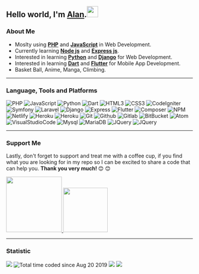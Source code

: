   ## Hello world, I'm <a href="https://alanlengkoan.com">Alan</a>.<img src="https://raw.githubusercontent.com/MartinHeinz/MartinHeinz/master/wave.gif" width="30px">

  <h3><b>About Me</b></h3>
  <ul>
      <li>Moslty using <b><a href="https://www.php.net/">PHP</a></b> and <b><a
                  href="https://www.javascript.com/">JavaScript</a></b> in Web Development.</li>
      <li>Currently learning <b><a href="https://nodejs.org/">Node js</a></b> and <b><a
                  href="https://expressjs.com/">Express js</a></b>.</li>
      <li>Interested in learning <b><a href="https://www.python.org/">Python</a></b> and <b><a
                  href="https://www.djangoproject.com/">Django</a></b> for Web Development.</li>
      <li>Interested in learning <b><a href="https://dart.dev/">Dart</a></b> and <b><a
                  href="https://flutter.dev/">Flutter</a></b> for Mobile App Development.</li>
      <li>Basket Ball, Anime, Manga, Climbing.</li>
  </ul>

  <hr>

  <h3><b>Language, Tools and Platforms</b></h3>
    <p>
        <img src="https://img.shields.io/badge/php-%23777BB4.svg?&style=for-the-badge&logo=php&logoColor=white" alt="PHP">
        <img src="https://img.shields.io/badge/javascript-%23F7DF1E.svg?&style=for-the-badge&logo=javascript&logoColor=white" alt="JavaScript">
        <img src="https://img.shields.io/badge/python-3670A0.svg?&style=for-the-badge&logo=python&logoColor=white" alt="Python">
        <img src="https://img.shields.io/badge/dart-%230175C2.svg?&style=for-the-badge&logo=dart&logoColor=white" alt="Dart">
        <img src="https://img.shields.io/badge/html5-%23E34F26.svg?&style=for-the-badge&logo=html5&logoColor=white" alt="HTML3">
        <img src="https://img.shields.io/badge/css3-%231572B6.svg?&style=for-the-badge&logo=css3&logoColor=white" alt="CSS3">
        <img src="https://img.shields.io/badge/codeigniter-%23EF4223.svg?&style=for-the-badge&logo=codeigniter&logoColor=white" alt="CodeIgniter">
        <img src="https://img.shields.io/badge/symfony-%23000000.svg?&style=for-the-badge&logo=symfony&logoColor=white" alt="Symfony">
        <img src="https://img.shields.io/badge/laravel-%23FF2D20.svg?&style=for-the-badge&logo=laravel&logoColor=white" alt="Laravel">
        <img src="https://img.shields.io/badge/django-%23092E20.svg?&style=for-the-badge&logo=django&logoColor=white" alt="Django">
        <img src="https://img.shields.io/badge/express-%23404d59.svg?&style=for-the-badge&logo=express&logoColor=white" alt="Express">
        <img src="https://img.shields.io/badge/flutter-%2302569B.svg?&style=for-the-badge&logo=flutter&logoColor=white" alt="Flutter">
        <img src="https://img.shields.io/badge/composer-A52A2A.svg?&style=for-the-badge&logo=composer&logoColor=white" alt="Composer">
        <img src="https://img.shields.io/badge/npm-%23000000.svg?&style=for-the-badge&logo=npm&logoColor=white" alt="NPM">
        <img src="https://img.shields.io/badge/netlify-%23000000.svg?&style=for-the-badge&logo=netlify&logoColor=#00C7B7" alt="Netlify">
        <img src="https://img.shields.io/badge/heroku-%23430098.svg?&style=for-the-badge&logo=heroku&logoColor=white" alt="Heroku">
        <img src="https://img.shields.io/badge/firebase-ffca28?style=for-the-badge&logo=firebase&logoColor=black" alt="Heroku">
        <img src="https://img.shields.io/badge/git-%23F05033.svg?&style=for-the-badge&logo=git&logoColor=white" alt="Git">
        <img src="https://img.shields.io/badge/github-%23121011.svg?&style=for-the-badge&logo=github&logoColor=white" alt="Github">
        <img src="https://img.shields.io/badge/gitlab-%23181717.svg?&style=for-the-badge&logo=gitlab&logoColor=white" alt="Gitlab">
        <img src="https://img.shields.io/badge/bitbucket-%230047B3.svg?&style=for-the-badge&logo=bitbucket&logoColor=white" alt="BitBucket">
        <img src="https://img.shields.io/badge/atom-%2366595C.svg?&style=for-the-badge&logo=atom&logoColor=white" alt="Atom">
        <img src="https://img.shields.io/badge/Visual%20Studio%20Code-0078d7.svg?style=for-the-badge&logo=visual-studio-code&logoColor=white" alt="VisualStudioCode">
        <img src="https://img.shields.io/badge/mysql-%2300f.svg?style=for-the-badge&logo=mysql&logoColor=white" alt="Mysql">
        <img src="https://img.shields.io/badge/MariaDB-003545?style=for-the-badge&logo=mariadb&logoColor=whit" alt="MariaDB">
        <img src="https://img.shields.io/badge/jquery-%230769AD.svg?style=for-the-badge&logo=jquery&logoColor=white" alt="JQuery">
        <img src="https://img.shields.io/badge/bootstrap-%23563D7C.svg?style=for-the-badge&logo=bootstrap&logoColor=white" alt="JQuery">
    </p>

  <hr>

  <h3><b>Support Me</b></h3>
  <p>
      Lastly, don't forget to support and treat me with a coffee cup, if you find what you are looking for in my repo so
      I can be excited to share a code that can help you. <strong>Thank you very
          much!&nbsp;</strong>&#128522;&nbsp;&#128522;
  </p>
  <a href="https://saweria.co/alanlengkoan">
      <img src="https://daveyscans.com/xenginee/2021/06/WP_Saweria-2.png" width="150" />
  </a>
  <a href="https://trakteer.id/alanlengkoan">
      <img src="https://cdn.buymeacoffee.com/buttons/v2/default-yellow.png" width="120" />
  </a>

  <hr>

  <h3><b>Statistic</b></h3>
  <img src="https://komarev.com/ghpvc/?username=alanlengkoan&color=blue" />
  <img src="https://wakatime.com/badge/user/638af379-202d-4593-9c1b-71e44d84f43d.svg"
      alt="Total time coded since Aug 20 2019" />

  <!--START_SECTION:waka-->
  <!--END_SECTION:waka-->

  <img src="https://github-readme-stats.vercel.app/api?username=alanlengkoan&show_icons=true&theme=dark" />
  <img src="https://github-readme-stats.vercel.app/api/top-langs/?username=alanlengkoan&layout=compact&theme=dark" />